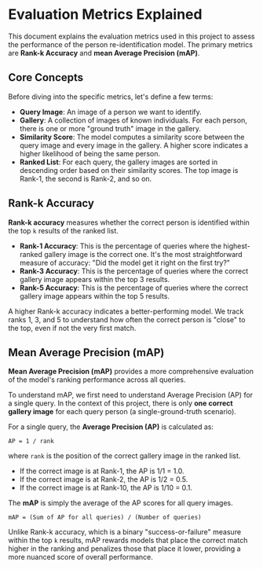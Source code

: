 # Evaluation Metrics Explained

This document explains the evaluation metrics used in this project to assess the performance of the person re-identification model. The primary metrics are **Rank-k Accuracy** and **mean Average Precision (mAP)**.

## Core Concepts

Before diving into the specific metrics, let's define a few terms:

- **Query Image**: An image of a person we want to identify.
- **Gallery**: A collection of images of known individuals. For each person, there is one or more "ground truth" image in the gallery.
- **Similarity Score**: The model computes a similarity score between the query image and every image in the gallery. A higher score indicates a higher likelihood of being the same person.
- **Ranked List**: For each query, the gallery images are sorted in descending order based on their similarity scores. The top image is Rank-1, the second is Rank-2, and so on.

## Rank-k Accuracy

**Rank-k accuracy** measures whether the correct person is identified within the top `k` results of the ranked list.

- **Rank-1 Accuracy**: This is the percentage of queries where the highest-ranked gallery image is the correct one. It's the most straightforward measure of accuracy: "Did the model get it right on the first try?"
- **Rank-3 Accuracy**: This is the percentage of queries where the correct gallery image appears within the top 3 results.
- **Rank-5 Accuracy**: This is the percentage of queries where the correct gallery image appears within the top 5 results.

A higher Rank-k accuracy indicates a better-performing model. We track ranks 1, 3, and 5 to understand how often the correct person is "close" to the top, even if not the very first match.

## Mean Average Precision (mAP)

**Mean Average Precision (mAP)** provides a more comprehensive evaluation of the model's ranking performance across all queries.

To understand mAP, we first need to understand Average Precision (AP) for a single query. In the context of this project, there is only **one correct gallery image** for each query person (a single-ground-truth scenario).

For a single query, the **Average Precision (AP)** is calculated as:

```
AP = 1 / rank
```

where `rank` is the position of the correct gallery image in the ranked list.

- If the correct image is at Rank-1, the AP is 1/1 = 1.0.
- If the correct image is at Rank-2, the AP is 1/2 = 0.5.
- If the correct image is at Rank-10, the AP is 1/10 = 0.1.

The **mAP** is simply the average of the AP scores for all query images.

```
mAP = (Sum of AP for all queries) / (Number of queries)
```

Unlike Rank-k accuracy, which is a binary "success-or-failure" measure within the top `k` results, mAP rewards models that place the correct match higher in the ranking and penalizes those that place it lower, providing a more nuanced score of overall performance.

